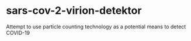 # sars-cov-2-virion-detektor
Attempt to use particle counting technology as a potential means to detect COVID-19
